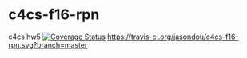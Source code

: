 # c4cs-f16-rpn
c4cs hw5
<a href='https://coveralls.io/github/jasondou/c4cs-f16-rpn?branch=master'><img src='https://coveralls.io/repos/github/jasondou/c4cs-f16-rpn/badge.svg?branch=master' alt='Coverage Status' /></a>
https://travis-ci.org/jasondou/c4cs-f16-rpn.svg?branch=master
